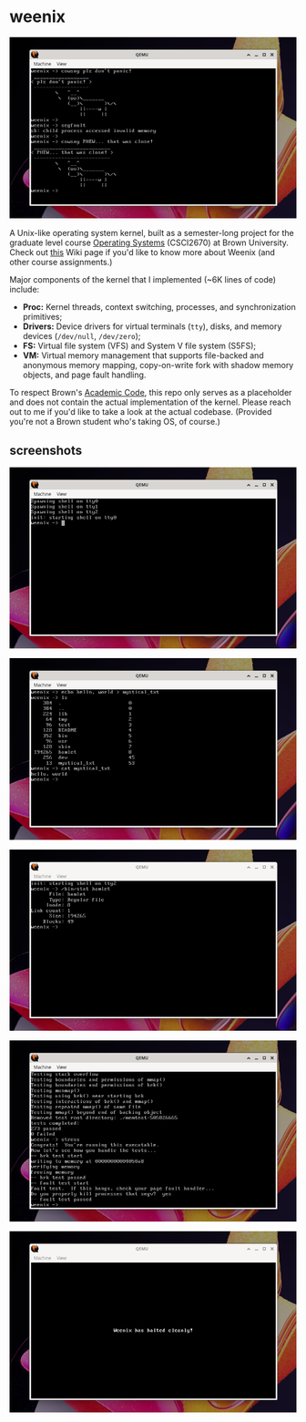 # weenix

![cowsay2](screenshots/cowsay2.png)

A Unix-like operating system kernel, built as a semester-long project for the graduate level course [Operating Systems](https://brown-cs1690.github.io/brown-cs167-s23/) (CSCI2670) at Brown University. Check out [this](https://github.com/brown-cs1690/handout/wiki) Wiki page if you'd like to know more about Weenix (and other course assignments.)

Major components of the kernel that I implemented (~6K lines of code) include:
- **Proc:** Kernel threads, context switching, processes, and synchronization primitives;
- **Drivers:** Device drivers for virtual terminals (`tty`), disks, and memory devices (`/dev/null`, `/dev/zero`);
- **FS:** Virtual file system (VFS) and System V file system (S5FS);
- **VM:** Virtual memory management that supports file-backed and anonymous memory mapping, copy-on-write fork with shadow memory objects, and page fault handling.

To respect Brown's [Academic Code](https://college.brown.edu/sites/default/files/2022-04/Academic-Code.pdf), this repo only serves as a placeholder and does not contain the actual implementation of the kernel. Please reach out to me if you'd like to take a look at the actual codebase. (Provided you're not a Brown student who's taking OS, of course.)

## screenshots

![shell](screenshots/shell.png)

![fs](screenshots/fs.png)

![filestat](screenshots/filestat.png)

![tests](screenshots/tests.png)

![halt](screenshots/halt.png)
